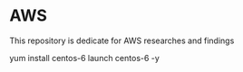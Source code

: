 # AWS
This repository is dedicate for AWS researches and findings

yum install centos-6
launch centos-6 -y

